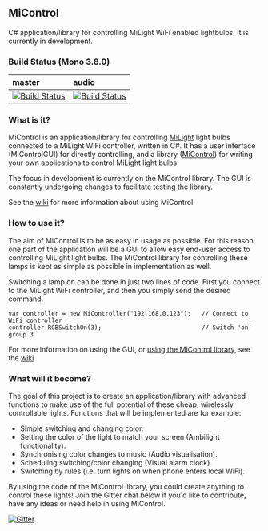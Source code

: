 ## MiControl

C# application/library for controlling MiLight WiFi enabled lightbulbs. It is currently in development.

### Build Status (Mono 3.8.0)

| master | audio |
|:-------|:------|
|[![Build Status](https://travis-ci.org/Milfje/MiControl.svg?branch=master)](https://travis-ci.org/Milfje/MiControl)|[![Build Status](https://travis-ci.org/Milfje/MiControl.svg?branch=audio)](https://travis-ci.org/Milfje/MiControl)|

### What is it?

MiControl is an application/library for controlling <a href="http://www.milight.com/">MiLight</a> light bulbs connected to a MiLight WiFi controller, written in C#. It has a user interface (MiControlGUI) for directly controlling, and a library (<a href="http://github.com/Milfje/MiControl/wiki/MiControl">MiControl</a>) for writing your own applications to control MiLight light bulbs.

The focus in development is currently on the MiControl library. The GUI is constantly undergoing changes to facilitate testing the library.

See the <a href="https://github.com/Milfje/MiControl/wiki">wiki</a> for more information about using MiControl.

### How to use it?

The aim of MiControl is to be as easy in usage as possible. For this reason, one part of the application will be a GUI to allow easy end-user access to controlling MiLight light bulbs. The MiControl library for controlling these lamps is kept as simple as possible in implementation as well.

Switching a lamp on can be done in just two lines of code. First you connect to the MiLight WiFi controller, and then you simply send the desired command.

    var controller = new MiController("192.168.0.123");   // Connect to WiFi controller
    controller.RGBSwitchOn(3);                            // Switch 'on' group 3

For more information on using the GUI, or <a href="https://github.com/Milfje/MiControl/wiki/MiControl">using the MiControl library</a>, see the <a href="https://github.com/Milfje/MiControl/wiki">wiki</a>

### What will it become?

The goal of this project is to create an application/library with advanced functions to make use of the full potential of these cheap, wirelessly controllable lights. Functions that will be implemented are for example:

* Simple switching and changing color.
* Setting the color of the light to match your screen (Ambilight functionality).
* Synchronising color changes to music (Audio visualisation).
* Scheduling switching/color changing (Visual alarm clock).
* Switching by rules (i.e. turn lights on when phone enters local WiFi).

By using the code of the MiControl library, you could create anything to control these lights! Join the Gitter chat below if you'd like to contribute, have any ideas or need help in using MiControl.

[![Gitter](https://badges.gitter.im/Join%20Chat.svg)](https://gitter.im/Milfje/MiControl?utm_source=badge&utm_medium=badge&utm_campaign=pr-badge)
